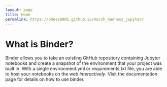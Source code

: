 ```yaml
---
layout: page
title: Home
permalink: https://phesse001.github.io/march_madness_jupyter/
---
```

# What is Binder?
Binder allows you to take an existing GitHub repository containing Jupyter notebooks and create a snapshot of the environment that your project was built in. With a single environment.yml or requirements.txt file, you are able to host your notebooks on the web *interactively*. Visit the documentation page for details on how to use binder.

